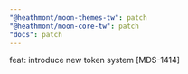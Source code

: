 ```yaml
---
"@heathmont/moon-themes-tw": patch
"@heathmont/moon-core-tw": patch
"docs": patch
---
```


feat: introduce new token system [MDS-1414]
